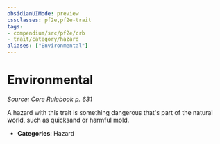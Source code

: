 ```yaml
---
obsidianUIMode: preview
cssclasses: pf2e,pf2e-trait
tags:
- compendium/src/pf2e/crb
- trait/category/hazard
aliases: ["Environmental"]
---
```

# Environmental  
*Source: Core Rulebook p. 631*  

A hazard with this trait is something dangerous that's part of the natural world, such as quicksand or harmful mold.

- **Categories**: Hazard